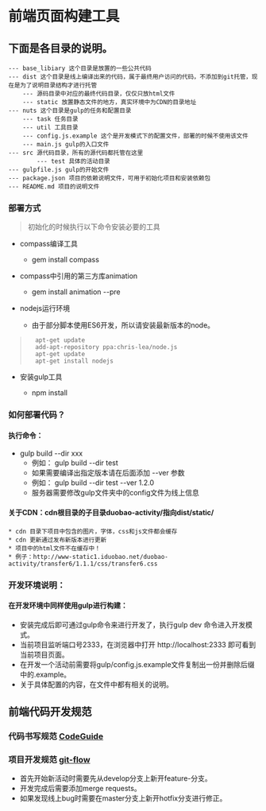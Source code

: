 # 前端页面构建工具

## 下面是各目录的说明。

    --- base_libiary 这个目录是放置的一些公共代码
    --- dist 这个目录是线上编译出来的代码，属于最终用户访问的代码，不添加到git托管，现在是为了说明目录结构才进行托管
        --- 源码目录中对应的最终代码目录，仅仅只放html文件
        --- static 放置静态文件的地方，真实环境中为CDN的目录地址
    --- nuts 这个目录是gulp的任务和配置目录
        --- task 任务目录
        --- util 工具目录
        --- config.js.example 这个是开发模式下的配置文件，部署的时候不使用该文件
        --- main.js gulp的入口文件
    --- src 源代码目录，所有的源代码都托管在这里
            --- test 具体的活动目录
    --- gulpfile.js gulp的开始文件
    --- package.json 项目的依赖说明文件，可用于初始化项目和安装依赖包
    --- README.md 项目的说明文件
    
### 部署方式

> 初始化的时候执行以下命令安装必要的工具

-	compass编译工具

	-	gem install compass

-	compass中引用的第三方库animation

	-	gem install animation --pre

-	nodejs运行环境  
    * 由于部分脚本使用ES6开发，所以请安装最新版本的node。

>	    apt-get update
>       add-apt-repository ppa:chris-lea/node.js
>       apt-get update
>       apt-get install nodejs

-   安装gulp工具

    -   npm install

### 如何部署代码？

#### 执行命令：

-   gulp build --dir xxx
    - 例如： gulp build --dir test
    - 如果需要编译出指定版本请在后面添加 --ver 参数
    - 例如： gulp build --dir test --ver 1.2.0
    - 服务器需要修改gulp文件夹中的config文件为线上信息
    
#### 关于CDN：cdn根目录的子目录duobao-activity/指向dist/static/
    * cdn 目录下项目中包含的图片，字体，css和js文件都会缓存
    * cdn 更新通过发布新版本进行更新
    * 项目中的html文件不在缓存中！
    * 例子：http://www-static1.iduobao.net/duobao-activity/transfer6/1.1.1/css/transfer6.css

### 开发环境说明：

#### 在开发环境中同样使用gulp进行构建：

* 安装完成后即可通过gulp命令来进行开发了，执行gulp dev 命令进入开发模式。
* 当前项目监听端口号2333，在浏览器中打开 http://localhost:2333 即可看到当前项目页面。
* 在开发一个活动前需要将gulp/config.js.example文件复制出一份并删除后缀中的.example。
* 关于具体配置的内容，在文件中都有相关的说明。

## 前端代码开发规范

### 代码书写规范 [CodeGuide]

[CodeGuide]: http://alloyteam.github.io/CodeGuide/

### 项目开发规范 [git-flow]

* 首先开始新活动时需要先从develop分支上新开feature-分支。
* 开发完成后需要添加merge requests。
* 如果发现线上bug时需要在master分支上新开hotfix分支进行修正。

[git-flow]: http://danielkummer.github.io/git-flow-cheatsheet/index.zh_CN.html




